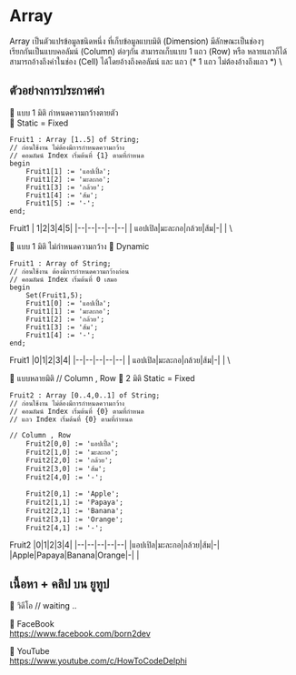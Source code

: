 # Array
Array เป็นตัวแปรข้อมูลชนิดหนึ่ง ที่เก็บข้อมูลแบบมิติ (Dimension) มีลักษณะเป็นช่องๆ  \
เรียกกันเป็นแบบคอลัมน์ (Column) ต่อๆกัน สามารถเก็บแบบ 1 แถว (Row) หรือ หลายแถวก็ได้  \
สามารถอ้างถึงค่าในช่อง (Cell) ได้โดยอ้างถึงคอลัมน์ และ แถว (* 1 แถว ไม่ต้องอ้างถึงแถว *)  \

## ตัวอย่างการประกาศค่า
📌 แบบ 1 มิติ กำหนดความกว้างตายตัว  \
🔷 Static = Fixed
	
	Fruit1 : Array [1..5] of String;
	// ก่อนใช้งาน ไม่ต้องมีการกำหนดความกว้าง
	// คอมลัมน์ Index เริ่มต้นที่ {1} ตามที่กำหนด
	begin
	    Fruit1[1] := 'แอปเปิ้ล';
	    Fruit1[2] := 'มะละกอ';
	    Fruit1[3] := 'กล้วย';
	    Fruit1[4] := 'ส้ม';
	    Fruit1[5] := '-';	   	
	end;   	
Fruit1 
|  1|2|3|4|5|
|--|--|--|--|--|
| แอปเปิล|มะละกอ|กล้วย|ส้ม|-|
|
 \
  
📌 แบบ 1 มิติ ไม่กำหนดความกว้าง
🔷 Dynamic	

	Fruit1 : Array of String;
	// ก่อนใช้งาน ต้องมีการกำหนดความกว้างก่อน
	// คอมลัมน์ Index เริ่มต้นที่ 0 เสมอ
	begin
	   	Set(Fruit1,5);
	    Fruit1[0] := 'แอปเปิ้ล';
	    Fruit1[1] := 'มะละกอ';
	    Fruit1[2] := 'กล้วย';
	    Fruit1[3] := 'ส้ม';
	    Fruit1[4] := '-';	   	
	end;   	
Fruit1 
|0|1|2|3|4|
|--|--|--|--|--|
| แอปเปิล|มะละกอ|กล้วย|ส้ม|-|
|
 \
 	

📌 แบบหลายมิติ  // Column , Row 
🔷  2 มิติ Static = Fixed

	Fruit2 : Array [0..4,0..1] of String;
	// ก่อนใช้งาน ไม่ต้องมีการกำหนดความกว้าง
	// คอมลัมน์ Index เริ่มต้นที่ {0} ตามที่กำหนด
	// แถว Index เริ่มต้นที่ {0} ตามที่กำหนด	
```xml
// Column , Row
    Fruit2[0,0] := 'แอปเปิ้ล';
    Fruit2[1,0] := 'มะละกอ';
    Fruit2[2,0] := 'กล้วย';
    Fruit2[3,0] := 'ส้ม';
    Fruit2[4,0] := '-';

    Fruit2[0,1] := 'Apple';
    Fruit2[1,1] := 'Papaya';
    Fruit2[2,1] := 'Banana';
    Fruit2[3,1] := 'Orange';
    Fruit2[4,1] := '-';
```    



Fruit2 
|0|1|2|3|4|
|--|--|--|--|--|
|แอปเปิล|มะละกอ|กล้วย|ส้ม|-|
|Apple|Papaya|Banana|Orange|-|
|




## เนื้อหา + คลิป บน ยูทูป
🔷 วิดีโอ
// waiting ..

🔷 FaceBook  \
https://www.facebook.com/born2dev

🔷 YouTube  \
https://www.youtube.com/c/HowToCodeDelphi

